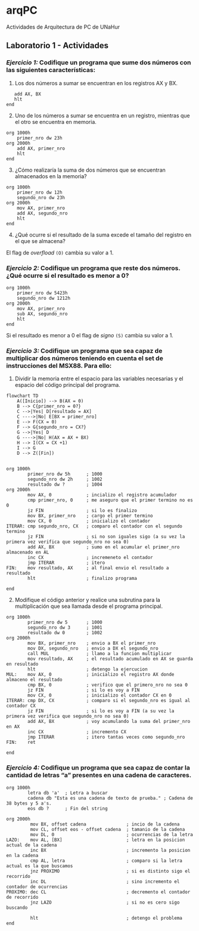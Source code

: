 # arqPC
Actividades de Arquitectura de PC de UNaHur

## Laboratorio 1 - Actividades

### *Ejercicio 1:* Codifique un programa que sume dos números con las siguientes características:

1. Los dos números a sumar se encuentran en los registros AX y BX.

```assembly
   add AX, BX
   hlt
end

```

2. Uno de los números a sumar se encuentra en un registro, mientras que el otro se encuentra en memoria.

```assembly
org 1000h    
    primer_nro dw 23h
org 2000h
    add AX, primer_nro
    hlt
end

```

3. ¿Cómo realizaría la suma de dos números que se encuentran almacenados en la memoria?

```assembly
org 1000h
    primer_nro dw 12h
    segundo_nro dw 23h
org 2000h
    mov AX, primer_nro
    add AX, segundo_nro
    hlt
end

```

4. ¿Qué ocurre si el resultado de la suma excede el tamaño del registro en el que se almacena?

El flag de *overfload* `(O)` cambia su valor a 1.

### *Ejercicio 2:* Codifique un programa que reste dos números. ¿Qué ocurre si el resultado es menor a 0?

```assembly
org 1000h
    primer_nro dw 5423h
    segundo_nro dw 1212h
org 2000h
    mov AX, primer_nro
    sub AX, segundo_nro
    hlt
end

```

Si el resultado es menor a 0 el flag de *signo* `(S)` cambia su valor a 1.

### *Ejercicio 3:* Codifique un programa que sea capaz de multiplicar dos números teniendo en cuenta el set de instrucciones del MSX88. Para ello:

1. Dividir la memoria entre el espacio para las variables necesarias y el espacio del código principal del programa.

```mermaid
flowchart TD
    A([Inicio]) --> B(AX = 0) 
    B --> C{primer_nro = 0?}
    C -->|Yes| D[resultado = AX]
    C ---->|No| E[BX = primer_nro]
    E --> F(CX = 0)
    F --> G{segundo_nro = CX?}
    G -->|Yes| D
    G ---->|No| H(AX = AX + BX)
    H --> I(CX = CX +1)
    I --> G
    D --> Z([Fin])

```


```assembly

org 1000h
        primer_nro dw 5h      ; 1000
        segundo_nro dw 2h     ; 1002
        resultado dw ?        ; 1004
org 2000h
        mov AX, 0             ; incializo el registro acumulador
        cmp primer_nro, 0     ; me aseguro que el primer termino no es 0
        jz FIN                ; si lo es finalizo
        mov BX, primer_nro    ; cargo el primer termino
        mov CX, 0             ; inicializo el contador
ITERAR: cmp segundo_nro, CX   ; comparo el contador con el segundo termino
        jz FIN                ; si no son iguales sigo (a su vez la primera vez verifica que segundo_nro no sea 0)
        add AX, BX            ; sumo en el acumular el primer_nro almacenado en AL
        inc CX                ; incremeneto el contador
        jmp ITERAR            ; itero
FIN:    mov resultado, AX     ; al final envio el resultado a resultado
        hlt                   ; finalizo programa

end

```

2. Modifique el código anterior y realice una subrutina para la multiplicación que sea llamada desde el programa principal.

```assembly
org 1000h
        primer_nro dw 5       ; 1000
        segundo_nro dw 3      ; 1001
        resultado dw 0        ; 1002
org 2000h
        mov BX, primer_nro    ; envio a BX el primer_nro
        mov DX, segundo_nro   ; envio a DX el segundo_nro
        call MUL              ; llamo a la funcion multiplicar
        mov resultado, AX     ; el resultado acumulado en AX se guarda en resultado
        hlt                   ; detengo la ejercucion
MUL:    mov AX, 0             ; inicializo el registro AX donde almaceno el resultado
        cmp BX, 0             ; verifico que el primero_nro no sea 0
        jz FIN                ; si lo es voy a FIN
        mov CX, 0             ; inicializo el contador CX en 0
ITERAR: cmp DX, CX            ; comparo si el segundo_nro es igual al contador CX
        jz FIN                ; si lo es voy a FIN (a su vez la primera vez verifica que segundo_nro no sea 0)
        add AX, BX            ; voy acumulando la suma del primer_nro en AX
        inc CX                ; incremento CX
        jmp ITERAR            ; itero tantas veces como segundo_nro
FIN:    ret

end

```

### *Ejercicio 4:* Codifique un programa que sea capaz de contar la cantidad de letras “a” presentes en una cadena de caracteres.

```assembly
org 1000h
        letra db 'a'  ; Letra a buscar
        cadena db "Esta es una cadena de texto de prueba." ; Cadena de 38 bytes y 5 a's.
        eos db ?      ; Fin del string
        
org 2000h
         mov BX, offset cadena               ; incio de la cadena
         mov CL, offset eos - offset cadena  ; tamanio de la cadena
         mov DL, 0                           ; ocurrencias de la letra
LAZO:    mov AL, [BX]                        ; letra en la posicion actual de la cadena
         inc BX                              ; incremento la posicion en la cadena
         cmp AL, letra                       ; comparo si la letra actual es la que buscamos
         jnz PROXIMO                         ; si es distinto sigo el recorrido
         inc DL                              ; sino incremento el contador de ocurrencias
PROXIMO: dec CL                              ; decremento el contador de recorrido
         jnz LAZO                            ; si no es cero sigo buscando

         hlt                                 ; detengo el problema
end

```
